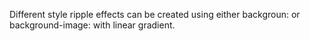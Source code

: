 Different style ripple effects can be created using either backgroun: or background-image: with linear gradient.
